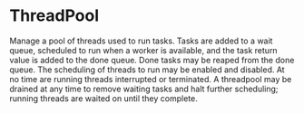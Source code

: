 # ThreadPool

Manage a pool of threads used to run tasks. Tasks are added
to a wait queue, scheduled to run when a worker is available,
and the task return value is added to the done queue. Done tasks
may be reaped from the done queue. The scheduling of threads to
run may be enabled and disabled. At no time are running threads
interrupted or terminated. A threadpool may be drained at any
time to remove waiting tasks and halt further scheduling;
running threads are waited on until they complete.
